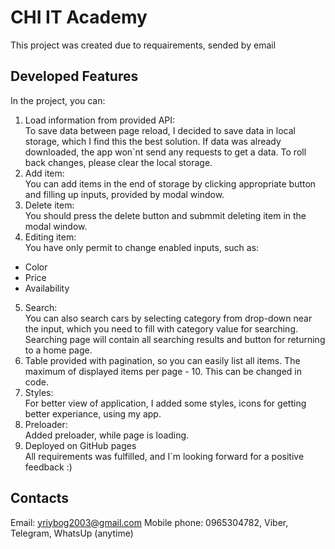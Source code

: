 # CHI IT Academy

This project was created due to requairements, sended by email

## Developed Features

In the project, you can:

1. Load information from provided API:  
To save data between page reload, I decided to save data in local storage, which I find this the best solution. If data was already downloaded, the app won`nt send any requests to get a data. To roll back changes, please clear the local storage.
2. Add item:  
You can add items in the end of storage by clicking appropriate button and filling up inputs, provided by modal window.
3. Delete item:  
You should press the delete button and submmit deleting item in the modal window.
4. Editing item:  
You have only permit to change enabled inputs, such as:
- Color
- Price
- Availability
5. Search:  
You can also search cars by selecting category from drop-down near the input, which you need to fill with category value for searching. Searching page will contain all searching results and button for returning to a home page.
6. Table provided with pagination, so you can easily list all items. The maximum of displayed items per page - 10. This can be changed in code.
7. Styles:  
For better view of application, I added some styles, icons for getting better experiance, using my app.
8. Preloader:  
Added preloader, while page is loading.
9. Deployed on GitHub pages  
All requirements was fulfilled, and I`m looking forward for a positive feedback :)

## Contacts
Email: yriybog2003@gmail.com
Mobile phone: 0965304782, Viber, Telegram, WhatsUp (anytime)


